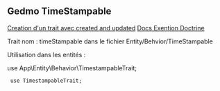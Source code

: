 ## Gedmo TimeStampable


[Creation d'un trait avec created and updated](https://blog.digivia.fr/article/tracker-les-dates-de-creation-modification-de-vos-entites-doctrine)
[Docs Exention Doctrine](https://github.com/stof/StofDoctrineExtensionsBundle/blob/master/docs/index.rst)


Trait nom : timeStampable dans le fichier Entity/Behvior/TimeStampable

Utilisation dans les entités :

use App\Entity\Behavior\TimestampableTrait;

     use TimestampableTrait;
